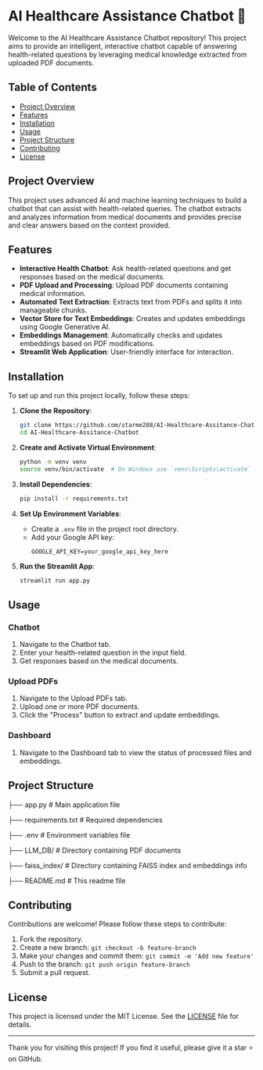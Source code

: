 # AI Healthcare Assistance Chatbot 🤖

Welcome to the AI Healthcare Assistance Chatbot repository! This project aims to provide an intelligent, interactive chatbot capable of answering health-related questions by leveraging medical knowledge extracted from uploaded PDF documents.

## Table of Contents
- [Project Overview](#project-overview)
- [Features](#features)
- [Installation](#installation)
- [Usage](#usage)
- [Project Structure](#project-structure)
- [Contributing](#contributing)
- [License](#license)

## Project Overview

This project uses advanced AI and machine learning techniques to build a chatbot that can assist with health-related queries. The chatbot extracts and analyzes information from medical documents and provides precise and clear answers based on the context provided.

## Features

- **Interactive Health Chatbot**: Ask health-related questions and get responses based on the medical documents.
- **PDF Upload and Processing**: Upload PDF documents containing medical information.
- **Automated Text Extraction**: Extracts text from PDFs and splits it into manageable chunks.
- **Vector Store for Text Embeddings**: Creates and updates embeddings using Google Generative AI.
- **Embeddings Management**: Automatically checks and updates embeddings based on PDF modifications.
- **Streamlit Web Application**: User-friendly interface for interaction.

## Installation

To set up and run this project locally, follow these steps:

1. **Clone the Repository**:
    ```bash
    git clone https://github.com/starme208/AI-Healthcare-Assitance-Chatbot.git
    cd AI-Healthcare-Assitance-Chatbot
    ```

2. **Create and Activate Virtual Environment**:
    ```bash
    python -m venv venv
    source venv/bin/activate  # On Windows use `venv\Scripts\activate`
    ```

3. **Install Dependencies**:
    ```bash
    pip install -r requirements.txt
    ```

4. **Set Up Environment Variables**:
    - Create a `.env` file in the project root directory.
    - Add your Google API key:
        ```env
        GOOGLE_API_KEY=your_google_api_key_here
        ```

5. **Run the Streamlit App**:
    ```bash
    streamlit run app.py
    ```

## Usage

### Chatbot

1. Navigate to the Chatbot tab.
2. Enter your health-related question in the input field.
3. Get responses based on the medical documents.

### Upload PDFs

1. Navigate to the Upload PDFs tab.
2. Upload one or more PDF documents.
3. Click the "Process" button to extract and update embeddings.

### Dashboard

1. Navigate to the Dashboard tab to view the status of processed files and embeddings.

## Project Structure

├── app.py # Main application file

├── requirements.txt # Required dependencies

├── .env # Environment variables file

├── LLM_DB/ # Directory containing PDF documents

├── faiss_index/ # Directory containing FAISS index and embeddings info

├── README.md # This readme file


## Contributing

Contributions are welcome! Please follow these steps to contribute:

1. Fork the repository.
2. Create a new branch: `git checkout -b feature-branch`
3. Make your changes and commit them: `git commit -m 'Add new feature'`
4. Push to the branch: `git push origin feature-branch`
5. Submit a pull request.

## License

This project is licensed under the MIT License. See the [LICENSE](LICENSE) file for details.


---

Thank you for visiting this project! If you find it useful, please give it a star ⭐ on GitHub.
